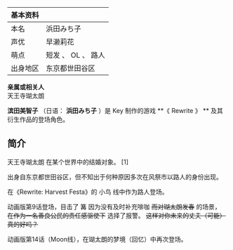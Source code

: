 |  **基本资料**  ||
|---|---|
|本名  |  浜田みち子   |
|声优  |  早濑莉花   |
|萌点  |  短发  、  OL  、  路人   |
|出身地区  |  东京都世田谷区   |
**亲属或相关人**  
天王寺瑚太朗  
  
**滨田美智子** （日语： **浜田みち子** ）是  Key  制作的游戏 **《 Rewrite  》 ** 及其衍生作品的登场角色。

##  简介

天王寺瑚太朗  在某个世界中的结婚对象。  [1]

出身自东京都世田谷区，但不知出于何种原因多次在风祭市以路人的身份出现。

在《Rewrite: Harvest Festa》的  小鸟  线中作为路人登场。

动画版第9话登场，目击了  篝  因为没有及时补充啡咖 ~~而对瑚太朗发春~~ 的场景， ~~在作为一名善良公民的责任感驱使下~~ 选择了报警。
~~这样对你未来的丈夫（可能）真的好吗？~~

动画版第14话（Moon线），在瑚太朗的梦境（回忆）中再次登场。